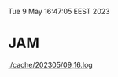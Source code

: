 Tue  9 May 16:47:05 EEST 2023
# JAM
<a href='./cache/202305/09_16.log'>./cache/202305/09_16.log</a>
